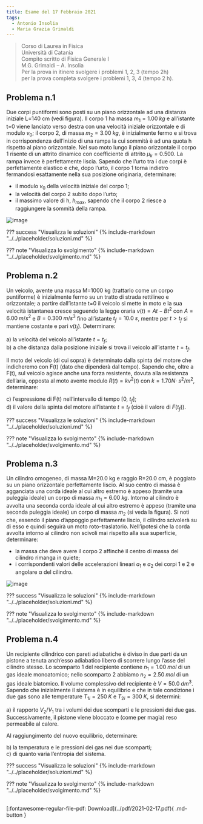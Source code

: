 ```yaml
---
title: Esame del 17 Febbraio 2021
tags:
  - Antonio Insolia
  - Maria Grazia Grimaldi
---
```


>Corso di Laurea in Fisica <br>
Università di Catania <br>
Compito scritto di Fisica Generale I <br>
M.G. Grimaldi – A. Insolia <br>
Per la prova in itinere svolgere i problemi 1, 2, 3 (tempo 2h) <br>
per la prova completa svolgere i problemi 1, 3, 4 (tempo 2 h). <br>

## Problema n.1
Due corpi puntiformi sono posti su un piano orizzontale ad una distanza iniziale L=140 cm (vedi figura). Il corpo 1 ha massa $m_1=1.00 \; kg$ e all’istante t=0 viene lanciato verso destra con una velocità iniziale orizzontale e di modulo $v_0$; il corpo 2, di massa $m_2=3.00 \; kg$, è inizialmente fermo e si trova in corrispondenza dell’inizio di una rampa la cui sommità è ad una quota h rispetto al piano orizzontale. Nel suo moto lungo il piano orizzontale il corpo 1 risente di un attrito dinamico con coefficiente di attrito $μ_k=0.500$. La rampa invece è perfettamente liscia. Sapendo che l’urto tra i due corpi è perfettamente elastico e che, dopo l’urto, il corpo 1 torna indietro fermandosi esattamente nella sua posizione originaria, determinare:

- il modulo $v_0$ della velocità iniziale del corpo 1;
- la velocità del corpo 2 subito dopo l’urto;
- il massimo valore di h, $h_{max}$, sapendo che il corpo 2 riesce a raggiungere la sommità della rampa.

![image](https://user-images.githubusercontent.com/77018886/153406119-d26d9236-aad9-40ce-96f7-e0639f3e5a1a.png)

??? success "Visualizza le soluzioni"
    {% include-markdown "../../placeholder/soluzioni.md" %}

??? note "Visualizza lo svolgimento"
    {% include-markdown "../../placeholder/svolgimento.md" %}

## Problema n.2
Un veicolo, avente una massa M=1000 kg (trattarlo come un corpo puntiforme) è inizialmente fermo su un tratto di strada rettilineo e orizzontale; a partire dall’istante t=0 il veicolo si mette in moto e la sua velocità istantanea cresce seguendo la legge oraria $v(t)=At−Bt^2$ con $A=6.00 \; m/s^2$ e $B=0.300 \; m/s^3$ fino all’istante $t_f=10.0 \; s$, mentre per $t>t_f$ si mantiene costante e pari $v(t_f)$. Determinare:

a) la velocità del veicolo all’istante $t=t_f$; <br>
b) a che distanza dalla posizione iniziale si trova il veicolo all’istante $t=t_f$. <br>

Il moto del veicolo (di cui sopra) è determinato dalla spinta del motore che indicheremo con F(t) (dato che dipenderà dal tempo). Sapendo che, oltre a F(t), sul veicolo agisce anche una forza resistente, dovuta alla resistenza dell’aria, opposta al moto avente modulo $R(t)= kv^2 (t)$ con $k=1.70 N \cdot \; s^2/m^2$, determinare:

c) l’espressione di F(t) nell’intervallo di tempo [0, $t_f$]; <br>
d) il valore della spinta del motore all’istante $t=t_f$ (cioè il valore di $F(t_f)$).

??? success "Visualizza le soluzioni"
    {% include-markdown "../../placeholder/soluzioni.md" %}

??? note "Visualizza lo svolgimento"
    {% include-markdown "../../placeholder/svolgimento.md" %}

## Problema n.3
Un cilindro omogeneo, di massa M=20.0 kg e raggio R=20.0 cm, è poggiato su un piano orizzontale perfettamente liscio. Al suo centro di massa è agganciata una corda ideale al cui altro estremo è appeso (tramite una puleggia ideale) un corpo di massa $m_1=6.00 \; kg$. Intorno al cilindro è avvolta una seconda corda ideale al cui altro estremo è appeso (tramite una seconda puleggia ideale) un corpo di massa $m_2$ (si veda la figura). Si noti che, essendo il piano d’appoggio perfettamente liscio, il cilindro scivolerà su di esso e quindi seguirà un moto roto–traslatorio. Nell’ipotesi che la corda avvolta intorno al cilindro non scivoli mai rispetto alla sua superficie, determinare: 

- la massa che deve avere il corpo 2 affinchè il centro di massa del cilindro rimanga in quiete; 
- i corrispondenti valori delle accelerazioni lineari $a_1$ e $a_2$ dei corpi 1 e 2 e angolare α del cilindro.

![image](https://user-images.githubusercontent.com/77018886/153406158-cbfcd77d-fa85-4a31-93a8-bfa67d9ddfec.png)

??? success "Visualizza le soluzioni"
    {% include-markdown "../../placeholder/soluzioni.md" %}

??? note "Visualizza lo svolgimento"
    {% include-markdown "../../placeholder/svolgimento.md" %}

## Problema n.4
Un recipiente cilindrico con pareti adiabatiche è diviso in due parti da un pistone a tenuta anch’esso adiabatico libero di scorrere lungo l’asse del cilindro stesso. Lo scomparto 1 del recipiente contiene $n_1=1.00 \; mol$ di un gas ideale monoatomico; nello scomparto 2 abbiamo $n_2= 2.50 \; mol$ di un gas ideale biatomico. Il volume complessivo del recipiente è $V=50.0 \; dm^3$. Sapendo che inizialmente il sistema è in equilibrio e che in tale condizione i due gas sono alle temperature $T_{1i}=250 \; K$ e $T_{2i}=300 \; K$, si determini:

a) il rapporto $V_2/V_1$ tra i volumi dei due scomparti e le pressioni dei due gas. Successivamente, il pistone viene bloccato e (come per magia) reso permeabile al calore. 

Al raggiungimento del nuovo equilibrio, determinare:

b) la temperatura e le pressioni dei gas nei due scomparti; <br>
c) di quanto varia l’entropia del sistema.

??? success "Visualizza le soluzioni"
    {% include-markdown "../../placeholder/soluzioni.md" %}

??? note "Visualizza lo svolgimento"
    {% include-markdown "../../placeholder/svolgimento.md" %}

<br>
[:fontawesome-regular-file-pdf: Download](../pdf/2021-02-17.pdf){ .md-button }
